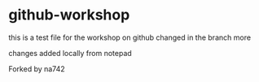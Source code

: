 # github-workshop
this is a test file
for the workshop
on github
changed in the branch
more

changes added locally from notepad

Forked by na742
